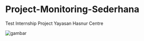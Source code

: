 # Project-Monitoring-Sederhana
Test Internship Project Yayasan Hasnur Centre

![gambar](https://user-images.githubusercontent.com/69112136/150689648-096de5a9-7d1f-4747-9058-07fa4a5a7b28.png)
